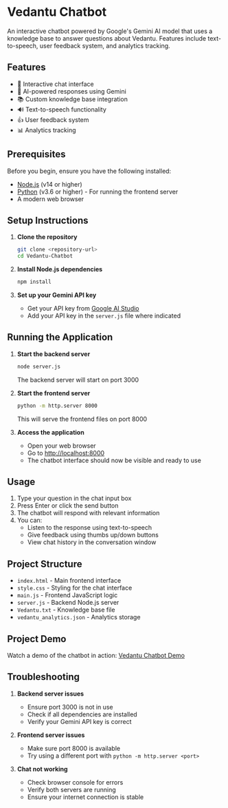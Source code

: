 # Vedantu Chatbot

An interactive chatbot powered by Google's Gemini AI model that uses a knowledge base to answer questions about Vedantu. Features include text-to-speech, user feedback system, and analytics tracking.

## Features

- 💬 Interactive chat interface
- 🤖 AI-powered responses using Gemini
- 📚 Custom knowledge base integration
- 🔊 Text-to-speech functionality
- 👍 User feedback system
- 📊 Analytics tracking

## Prerequisites

Before you begin, ensure you have the following installed:
- [Node.js](https://nodejs.org/) (v14 or higher)
- [Python](https://python.org/) (v3.6 or higher) - For running the frontend server
- A modern web browser

## Setup Instructions

1. **Clone the repository**
   ```bash
   git clone <repository-url>
   cd Vedantu-Chatbot
   ```

2. **Install Node.js dependencies**
   ```bash
   npm install
   ```

3. **Set up your Gemini API key**
   - Get your API key from [Google AI Studio](https://makersuite.google.com/app/apikey)
   - Add your API key in the `server.js` file where indicated

## Running the Application

1. **Start the backend server**
   ```bash
   node server.js
   ```
   The backend server will start on port 3000

2. **Start the frontend server**
   ```bash
   python -m http.server 8000
   ```
   This will serve the frontend files on port 8000

3. **Access the application**
   - Open your web browser
   - Go to [http://localhost:8000](http://localhost:8000)
   - The chatbot interface should now be visible and ready to use

## Usage

1. Type your question in the chat input box
2. Press Enter or click the send button
3. The chatbot will respond with relevant information
4. You can:
   - Listen to the response using text-to-speech
   - Give feedback using thumbs up/down buttons
   - View chat history in the conversation window

## Project Structure

- `index.html` - Main frontend interface
- `style.css` - Styling for the chat interface
- `main.js` - Frontend JavaScript logic
- `server.js` - Backend Node.js server
- `Vedantu.txt` - Knowledge base file
- `vedantu_analytics.json` - Analytics storage

## Project Demo

Watch a demo of the chatbot in action: [Vedantu Chatbot Demo](https://drive.google.com/file/d/11jz3jH3nfNtUFp1c_UXc9KRdqXi0vIUX/view?usp=drive_link)

## Troubleshooting

1. **Backend server issues**
   - Ensure port 3000 is not in use
   - Check if all dependencies are installed
   - Verify your Gemini API key is correct

2. **Frontend server issues**
   - Make sure port 8000 is available
   - Try using a different port with `python -m http.server <port>`

3. **Chat not working**
   - Check browser console for errors
   - Verify both servers are running
   - Ensure your internet connection is stable
